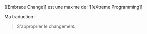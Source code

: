 [[Embrace Change]] est une maxime de l'[[eXtreme Programming]]

Ma traduction :
> S'approprier le changement.